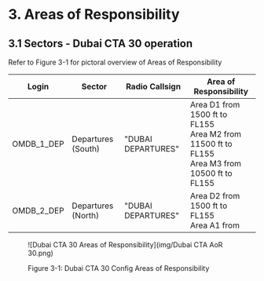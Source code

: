 # 3. Areas of Responsibility
## 3.1 Sectors - Dubai CTA 30 operation
Refer to Figure 3-1 for pictoral overview of Areas of Responsibility

| Login                |       Sector       |     Radio Callsign   | Area of Responsibility   |
|----------------------|--------------------|----------------------|--------------------------|
| OMDB_1_DEP      | Departures (South)      | "DUBAI DEPARTURES"   | Area D1 from 1500 ft to FL155<br>Area M2 from 11500 ft to FL155<br>Area M3 from 10500 ft to FL155|
| OMDB_2_DEP      | Departures (North)      | "DUBAI DEPARTURES" | Area D2 from 1500 ft to FL155<br>Area A1 from 

<figure markdown>
![Dubai CTA 30 Areas of Responsibility](img/Dubai CTA AoR 30.png)
</figure>
<figure markdown>
  <figcaption>Figure 3-1: Dubai CTA 30 Config Areas of Responsibility</figcaption>
</figure>

##